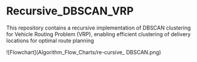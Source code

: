 # Recursive_DBSCAN_VRP
This repository contains a recursive implementation of DBSCAN clustering for Vehicle Routing Problem (VRP), enabling efficient clustering of delivery locations for optimal route planning

![Flowchart](Algorithm_Flow_Charts/re-cursive_ DBSCAN.png)
